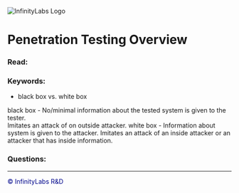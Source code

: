 ![InfinityLabs Logo](https://infinitylabs.co.il/wp-content/themes/infinity/images/logo.png)

# Penetration Testing Overview

### Read:

### Keywords:
* black box vs. white box

black box - No/minimal information about the tested system is given to the tester.  
Imitates an attack of on outside attacker.
white box - Information about system is given to the attacker.
Imitates an attack of an inside attacker or an attacker that has inside information.

### Questions:
---
<footer style="color:#00078C">
&copy; InfinityLabs R&D 

<div id="date">
<script>
var d = new Date();
document.getElementById("date").innerHTML = d.toDateString();
</script>
</div>

</footer>